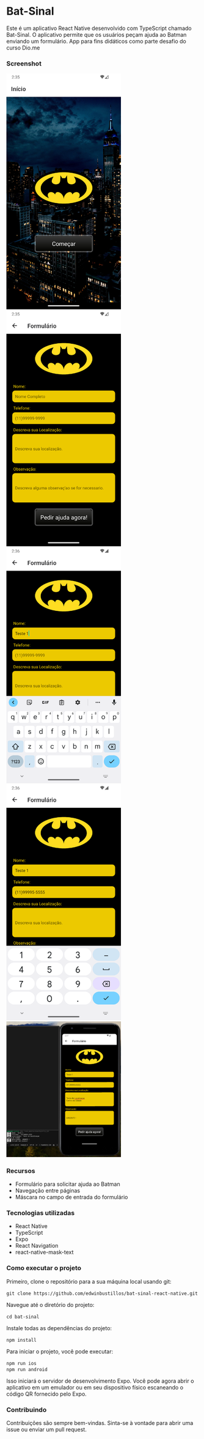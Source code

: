# Bat-Sinal
Este é um aplicativo React Native desenvolvido com TypeScript chamado Bat-Sinal. O aplicativo permite que os usuários peçam ajuda ao Batman enviando um formulário. App para fins didáticos como parte desafio do curso Dio.me

### Screenshot
<img src="./assets/1.png" width="300" >
<img src="./assets/2.png" width="300" >
<img src="./assets/3.png" width="300" >
<img src="./assets/4.png" width="300" >
<img src="./assets/5.png" width="300" >


### Recursos
- Formulário para solicitar ajuda ao Batman
- Navegação entre páginas
- Máscara no campo de entrada do formulário

### Tecnologias utilizadas
- React Native
- TypeScript
- Expo
- React Navigation
- react-native-mask-text

### Como executar o projeto
Primeiro, clone o repositório para a sua máquina local usando git:
```
git clone https://github.com/edwinbustillos/bat-sinal-react-native.git
```

Navegue até o diretório do projeto:
```
cd bat-sinal
```

Instale todas as dependências do projeto:
```
npm install
```

Para iniciar o projeto, você pode executar:
```
npm run ios
npm run android
```

Isso iniciará o servidor de desenvolvimento Expo. Você pode agora abrir o aplicativo em um emulador ou em seu dispositivo físico escaneando o código QR fornecido pelo Expo.

### Contribuindo
Contribuições são sempre bem-vindas. Sinta-se à vontade para abrir uma issue ou enviar um pull request.